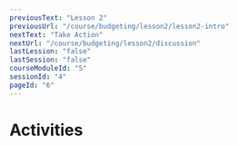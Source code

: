 ```yaml
---
previousText: "Lesson 2"
previousUrl: "/course/budgeting/lesson2/lesson2-intro"
nextText: "Take Action"
nextUrl: "/course/budgeting/lesson2/discussion"
lastLession: "false"
lastSession: "false"
courseModuleId: "5"
sessionId: "4"
pageId: "6"
---
```



# Activities